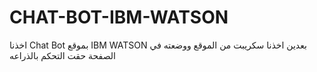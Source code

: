 # CHAT-BOT-IBM-WATSON
اخذنا Chat Bot بموقع IBM WATSON بعدين اخذنا سكريبت من الموقع ووضعته في الصفحة حقت التحكم بالذراعه 

